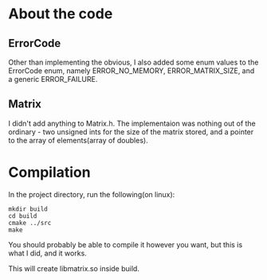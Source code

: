 # About the code
## ErrorCode
Other than implementing the obvious, I also added some enum values to the ErrorCode enum, 
namely ERROR\_NO\_MEMORY, ERROR\_MATRIX\_SIZE, and a generic ERROR\_FAILURE.

## Matrix
I didn't add anything to Matrix.h.
The implementaion was nothing out of the ordinary - two unsigned ints for the size of the matrix stored, 
and a pointer to the array of elements(array of doubles).


# Compilation
In the project directory, run the following(on linux):

```
mkdir build
cd build
cmake ../src
make
```

You should probably be able to compile it however you want, but this is what I did, and it works.

This will create libmatrix.so inside build.
